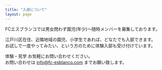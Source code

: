 ```yaml
---
title: "入部について"
layout: page
---
```



FCエスブランコでは男女問わず園児(年少)〜随時メンバーを募集しております。  

江戸川区在住、近隣地域の園児、小学生であれば、どなたでも入部できます。  
お試しで一度やってみたい、という方のために体験入部も受け付けています。  
  
体験・見学 お気軽にお問い合わせください。  
お問い合わせは <a href="mailto:info@fc-esblanco.com" title="メール">info@fc-esblanco.com</a> までお願い致します。


